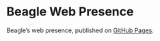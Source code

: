 # Beagle Web Presence

Beagle’s web presence, published on [GitHub Pages](https://flyfl.github.io/Beagle/branches/PcmConnection-umlet).